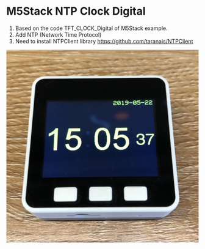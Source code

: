 # M5Stack NTP Clock Digital

  1. Based on the code TFT_CLOCK_Digital of M5Stack example.
  2. Add NTP (Network Time Protocol)
  3. Need to install NTPClient library https://github.com/taranais/NTPClient

  <img src="./ntp_clock.jpg">